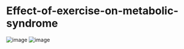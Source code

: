 # Effect-of-exercise-on-metabolic-syndrome
![image](https://user-images.githubusercontent.com/104646372/179497866-f252b5d7-61e6-4f83-867b-e5466082e462.png)
![image](https://user-images.githubusercontent.com/104646372/179497962-ff81db66-fba8-48ea-ade4-233a1a4e67bf.png)
